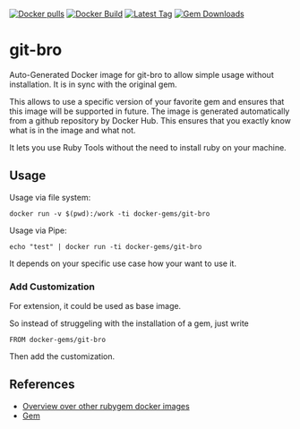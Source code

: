 [![Docker pulls](https://img.shields.io/docker/pulls/rubygem/git-bro.svg)](https://hub.docker.com/r/rubygem/git-bro/)
[![Docker Build](https://img.shields.io/docker/automated/rubygem/git-bro.svg)](https://hub.docker.com/r/rubygem/git-bro/)
[![Latest Tag](https://img.shields.io/github/tag/docker-rubygem/git-bro.svg)](https://hub.docker.com/r/rubygem/git-bro/)
[![Gem Downloads](https://img.shields.io/gem/dt/git-bro.svg)](https://rubygems.org/gems/git-bro/)
# git-bro

Auto-Generated Docker image for git-bro to allow simple usage without installation.
It is in sync with the original gem.

This allows to use a specific version of your favorite gem and ensures that this image will be supported in future.
The image is generated automatically from a github repository by Docker Hub.
This ensures that you exactly know what is in the image and what not.

It lets you use Ruby Tools without the need to install ruby on your machine.

## Usage

Usage via file system:

`docker run -v $(pwd):/work -ti docker-gems/git-bro`

Usage via Pipe:

`echo "test" | docker run -ti docker-gems/git-bro`

It depends on your specific use case how your want to use it.

### Add Customization

For extension, it could be used as base image.

So instead of struggeling with the installation of a gem, just write

`FROM docker-gems/git-bro`

Then add the customization.

## References

 - [Overview over other rubygem docker images](https://github.com/thinkbot/docker-rubygem)
 - [Gem](https://rubygems.org/gems/git-bro/)

